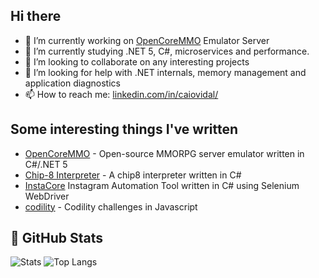 ## Hi there

- 🔭 I’m currently working on [OpenCoreMMO](https://github.com/caioavidal/OpenCoreMMO) Emulator Server
- 🌱 I’m currently studying .NET 5, C#, microservices and performance.
- 👯 I’m looking to collaborate on any interesting projects
- 🤔 I’m looking for help with .NET internals, memory management and application diagnostics
- 📫 How to reach me: [linkedin.com/in/caiovidal/](https://www.linkedin.com/in/caiovidal/)

## Some interesting things I've written

- [OpenCoreMMO](https://github.com/caioavidal/OpenCoreMMO) - Open-source MMORPG server emulator written in C#/.NET 5
- [Chip-8 Interpreter](https://github.com/caioavidal/chip8-interpreter) - A chip8 interpreter written in C#
- [InstaCore](https://github.com/caioavidal/InstaCore) Instagram Automation Tool written in C# using Selenium WebDriver
- [codility](https://github.com/caioavidal/codility) - Codility challenges in Javascript

## 🚧  GitHub Stats
![Stats](https://github-readme-stats.vercel.app/api?username=caioavidal&show_icons=true&include_all_commits)
![Top Langs](https://github-readme-stats.vercel.app/api/top-langs/?username=caioavidal&layout=compact)

